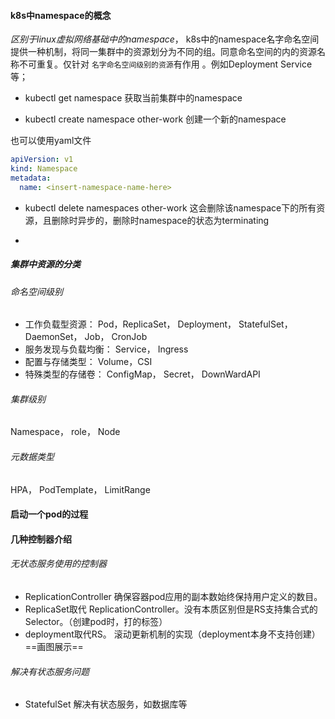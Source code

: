 #### k8s中namespace的概念

*区别于linux虚拟网络基础中的namespace*， k8s中的namespace名字命名空间提供一种机制，将同一集群中的资源划分为不同的组。同意命名空间的内的资源名称不可重复。仅针对 `名字命名空间级别的资源`有作用 。例如Deployment Service等；

- kubectl get namespace  获取当前集群中的namespace

-  kubectl create namespace other-work  创建一个新的namespace

  也可以使用yaml文件

  ```yaml
  apiVersion: v1
  kind: Namespace
  metadata:
    name: <insert-namespace-name-here>
  ```

- kubectl delete namespaces other-work 这会删除该namespace下的所有资源，且删除时异步的，删除时namespace的状态为terminating

- 

##### 集群中资源的分类

###### 命名空间级别

- 工作负载型资源： Pod，ReplicaSet， Deployment， StatefulSet， DaemonSet， Job， CronJob
- 服务发现与负载均衡： Service， Ingress
- 配置与存储类型： Volume，CSI
- 特殊类型的存储卷： ConfigMap， Secret， DownWardAPI

###### 集群级别

Namespace， role， Node

###### 元数据类型

HPA， PodTemplate， LimitRange

#### 启动一个pod的过程



#### 几种控制器介绍

###### 无状态服务使用的控制器

- ReplicationController  确保容器pod应用的副本数始终保持用户定义的数目。
- ReplicaSet取代 ReplicationController。没有本质区别但是RS支持集合式的Selector。（创建pod时，打的标签）
- deployment取代RS。 滚动更新机制的实现（deployment本身不支持创建）  ==画图展示==

###### 解决有状态服务问题

- StatefulSet 解决有状态服务，如数据库等


